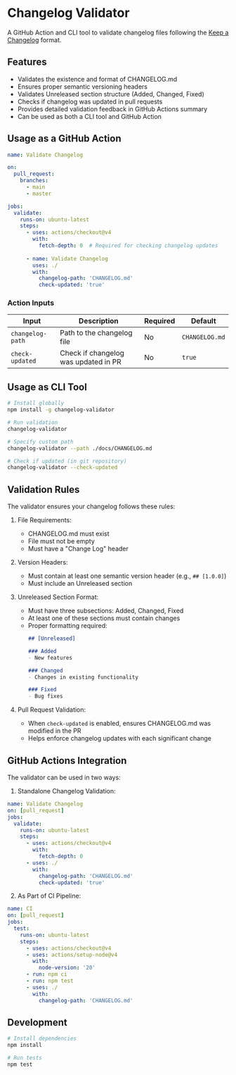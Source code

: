 # Changelog Validator

A GitHub Action and CLI tool to validate changelog files following the [Keep a Changelog](http://keepachangelog.com/) format.

## Features

- Validates the existence and format of CHANGELOG.md
- Ensures proper semantic versioning headers
- Validates Unreleased section structure (Added, Changed, Fixed)
- Checks if changelog was updated in pull requests
- Provides detailed validation feedback in GitHub Actions summary
- Can be used as both a CLI tool and GitHub Action

## Usage as a GitHub Action

```yaml
name: Validate Changelog

on:
  pull_request:
    branches:
      - main
      - master

jobs:
  validate:
    runs-on: ubuntu-latest
    steps:
      - uses: actions/checkout@v4
        with:
          fetch-depth: 0  # Required for checking changelog updates
      
      - name: Validate Changelog
        uses: ./
        with:
          changelog-path: 'CHANGELOG.md'
          check-updated: 'true'
```

### Action Inputs

| Input | Description | Required | Default |
|-------|-------------|----------|---------|
| `changelog-path` | Path to the changelog file | No | `CHANGELOG.md` |
| `check-updated` | Check if changelog was updated in PR | No | `true` |

## Usage as CLI Tool

```bash
# Install globally
npm install -g changelog-validator

# Run validation
changelog-validator

# Specify custom path
changelog-validator --path ./docs/CHANGELOG.md

# Check if updated (in git repository)
changelog-validator --check-updated
```

## Validation Rules

The validator ensures your changelog follows these rules:

1. File Requirements:
   - CHANGELOG.md must exist
   - File must not be empty
   - Must have a "Change Log" header

2. Version Headers:
   - Must contain at least one semantic version header (e.g., `## [1.0.0]`)
   - Must include an Unreleased section

3. Unreleased Section Format:
   - Must have three subsections: Added, Changed, Fixed
   - At least one of these sections must contain changes
   - Proper formatting required:
     ```markdown
     ## [Unreleased]
     
     ### Added
     - New features
     
     ### Changed
     - Changes in existing functionality
     
     ### Fixed
     - Bug fixes
     ```

4. Pull Request Validation:
   - When `check-updated` is enabled, ensures CHANGELOG.md was modified in the PR
   - Helps enforce changelog updates with each significant change

## GitHub Actions Integration

The validator can be used in two ways:

1. Standalone Changelog Validation:
```yaml
name: Validate Changelog
on: [pull_request]
jobs:
  validate:
    runs-on: ubuntu-latest
    steps:
      - uses: actions/checkout@v4
        with:
          fetch-depth: 0
      - uses: ./
        with:
          changelog-path: 'CHANGELOG.md'
          check-updated: 'true'
```

2. As Part of CI Pipeline:
```yaml
name: CI
on: [pull_request]
jobs:
  test:
    runs-on: ubuntu-latest
    steps:
      - uses: actions/checkout@v4
      - uses: actions/setup-node@v4
        with:
          node-version: '20'
      - run: npm ci
      - run: npm test
      - uses: ./
        with:
          changelog-path: 'CHANGELOG.md'
```

## Development

```bash
# Install dependencies
npm install

# Run tests
npm test
```
